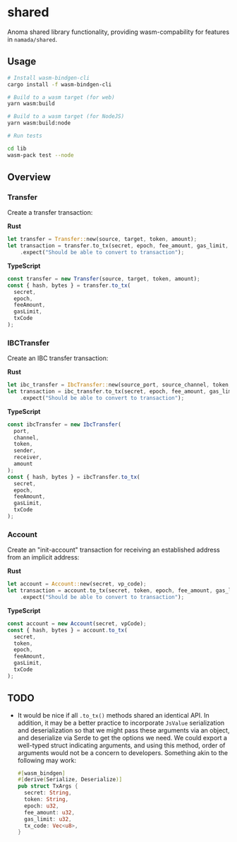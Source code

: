 # shared

Anoma shared library functionality, providing wasm-compability for features in `namada/shared`.

## Usage

```bash
# Install wasm-bindgen-cli
cargo install -f wasm-bindgen-cli

# Build to a wasm target (for web)
yarn wasm:build

# Build to a wasm target (for NodeJS)
yarn wasm:build:node

# Run tests

cd lib
wasm-pack test --node
```

## Overview

### Transfer

Create a transfer transaction:

**Rust**

```rust
let transfer = Transfer::new(source, target, token, amount);
let transaction = transfer.to_tx(secret, epoch, fee_amount, gas_limit, tx_code)
    .expect("Should be able to convert to transaction");
```

**TypeScript**

```ts
const transfer = new Transfer(source, target, token, amount);
const { hash, bytes } = transfer.to_tx(
  secret,
  epoch,
  feeAmount,
  gasLimit,
  txCode
);
```

### IBCTransfer

Create an IBC transfer transaction:

**Rust**

```rust
let ibc_transfer = IbcTransfer::new(source_port, source_channel, token, sender, receiver, amount);
let transaction = ibc_transfer.to_tx(secret, epoch, fee_amount, gas_limit, tx_code)
    .expect("Should be able to convert to transaction");
```

**TypeScript**

```ts
const ibcTransfer = new IbcTransfer(
  port,
  channel,
  token,
  sender,
  receiver,
  amount
);
const { hash, bytes } = ibcTransfer.to_tx(
  secret,
  epoch,
  feeAmount,
  gasLimit,
  txCode
);
```

### Account

Create an "init-account" transaction for receiving an established address from an implicit address:

**Rust**

```rust
let account = Account::new(secret, vp_code);
let transaction = account.to_tx(secret, token, epoch, fee_amount, gas_limit, tx_code)
    .expect("Should be able to convert to transaction");
```

**TypeScript**

```ts
const account = new Account(secret, vpCode);
const { hash, bytes } = account.to_tx(
  secret,
  token,
  epoch,
  feeAmount,
  gasLimit,
  txCode
);
```

## TODO

- It would be nice if all `.to_tx()` methods shared an identical API. In addition, it may be a better
  practice to incorporate `JsValue` serialization and deserialization so that we might pass these
  arguments via an object, and deserialize via Serde to get the options we need. We could export a
  well-typed struct indicating arguments, and using this method, order of arguments would not be a concern
  to developers. Something akin to the following may work:

  ```rust
  #[wasm_bindgen]
  #[derive(Serialize, Deserialize)]
  pub struct TxArgs {
    secret: String,
    token: String,
    epoch: u32,
    fee_amount: u32,
    gas_limit: u32,
    tx_code: Vec<u8>,
  }
  ```
